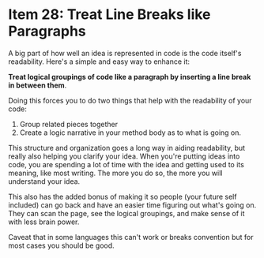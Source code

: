# Item 28: Treat Line Breaks like Paragraphs

A big part of how well an idea is represented in code is the code itself's
readability. Here's a simple and easy way to enhance it:

**Treat logical groupings of code like a paragraph by inserting a line break in
between them**.

Doing this forces you to do two things that help with the readability of your
code:

1. Group related pieces together
2. Create a logic narrative in your method body as to what is going on.

This structure and organization goes a long way in aiding readability, but
really also helping you clarify your idea. When you're putting ideas into code,
you are spending a lot of time with the idea and getting used to its meaning,
like most writing. The more you do so, the more you will understand your idea.

This also has the added bonus of making it so people (your future self included)
can go back and have an easier time figuring out what's going on. They can scan
the page, see the logical groupings, and make sense of it with less brain power.

Caveat that in some languages this can't work or breaks convention but for most
cases you should be good.
